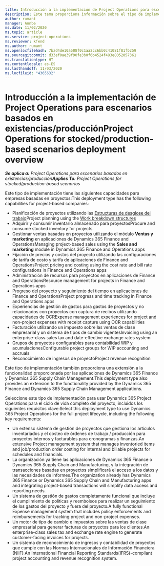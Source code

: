```yaml
---
title: Introducción a la implementación de Project Operations para escenarios basados en existencias/producción
description: Este tema proporciona información sobre el tipo de implementación, Project Operations para escenarios almacenados / basados en producción.
author: rumant
manager: Annbe
ms.date: 11/02/2020
ms.topic: article
ms.service: project-operations
ms.reviewer: kfend
ms.author: rumant
ms.openlocfilehash: 7bad4de10a508f0c1aa2cc6bb0c41081f81fb259
ms.sourcegitcommit: d33ef0ae39f90fe3b0f6b4524f483e8052057361
ms.translationtype: HT
ms.contentlocale: es-ES
ms.lasthandoff: 11/03/2020
ms.locfileid: "4365632"
---
```

# <a name="project-operations-for-stockedproduction-based-scenarios-deployment-overview"></a><span data-ttu-id="4779d-103">Introducción a la implementación de Project Operations para escenarios basados en existencias/producción</span><span class="sxs-lookup"><span data-stu-id="4779d-103">Project Operations for stocked/production-based scenarios deployment overview</span></span>

<span data-ttu-id="4779d-104">_**Se aplica a:** Project Operations para escenarios basados en existencias/producción_</span><span class="sxs-lookup"><span data-stu-id="4779d-104">_**Applies To:** Project Operations for stocked/production-based scenarios_</span></span>


<span data-ttu-id="4779d-105">Este tipo de implementación tiene las siguientes capacidades para empresas basadas en proyectos:</span><span class="sxs-lookup"><span data-stu-id="4779d-105">This deployment type has the following capabilities for project-based companies:</span></span>

- <span data-ttu-id="4779d-106">Planificación de proyectos utilizando las [Estructuras de desglose del trabajo](work-breakdown-structures.md)</span><span class="sxs-lookup"><span data-stu-id="4779d-106">Project planning using the [Work breakdown structures](work-breakdown-structures.md)</span></span>
- <span data-ttu-id="4779d-107">Adquirir y consumir inventario almacenado para proyectos</span><span class="sxs-lookup"><span data-stu-id="4779d-107">Procure and consume stocked inventory for projects</span></span>
- <span data-ttu-id="4779d-108">Gestionar ventas basadas en proyectos utilizando el módulo **Ventas y marketing** en aplicaciones de Dynamics 365 Finance and Operations</span><span class="sxs-lookup"><span data-stu-id="4779d-108">Managing project-based sales using the **Sales and marketing** module in Dynamics 365 Finance and Operations apps</span></span>
- <span data-ttu-id="4779d-109">Fijación de precios y costos del proyecto utilizando las configuraciones de tarifa de costo y tarifa de aplicaciones de Finance and Operations</span><span class="sxs-lookup"><span data-stu-id="4779d-109">Project pricing and costing using the cost rate and bill rate configurations in Finance and Operations apps</span></span>
- <span data-ttu-id="4779d-110">Administración de recursos para proyectos en aplicaciones de Finance and Operations</span><span class="sxs-lookup"><span data-stu-id="4779d-110">Resource management for projects in Finance and Operations apps</span></span>
- <span data-ttu-id="4779d-111">Progreso del proyecto y seguimiento del tiempo en aplicaciones de Finance and Operations</span><span class="sxs-lookup"><span data-stu-id="4779d-111">Project progress and time tracking in Finance and Operations apps</span></span>
- <span data-ttu-id="4779d-112">Experiencias de gestión de gastos para gastos de proyectos y no relacionados con proyectos con captura de recibos utilizando capacidades de OCR</span><span class="sxs-lookup"><span data-stu-id="4779d-112">Expense management experiences for project and non-project expenses with receipt capture using OCR capabilities</span></span>
- <span data-ttu-id="4779d-113">Facturación utilizando un impuesto sobre las ventas de clase empresarial y un sistema de tipos de cambio vigentes</span><span class="sxs-lookup"><span data-stu-id="4779d-113">Invoicing using an enterprise-class sales tax and date-effective exchange rates system</span></span>
- <span data-ttu-id="4779d-114">Grupos de proyectos configurables para contabilidad WIP y acumulaciones</span><span class="sxs-lookup"><span data-stu-id="4779d-114">Configurable project groups for WIP accounting and accruals</span></span>
- <span data-ttu-id="4779d-115">Reconocimiento de ingresos de proyecto</span><span class="sxs-lookup"><span data-stu-id="4779d-115">Project revenue recognition</span></span>

<span data-ttu-id="4779d-116">Este tipo de implementación también proporciona una extensión a la funcionalidad proporcionada por las aplicaciones de Dynamics 365 Finance y Dynamics 365 Supply Chain Management.</span><span class="sxs-lookup"><span data-stu-id="4779d-116">This deployment type also provides an extension to the functionality provided by the Dynamics 365 Finance and Dynamics 365 Supply Chain Management applications.</span></span>

<span data-ttu-id="4779d-117">Seleccione este tipo de implementación para usar Dynamics 365 Project Operations para el ciclo de vida completo del proyecto, incluidos los siguientes requisitos clave:</span><span class="sxs-lookup"><span data-stu-id="4779d-117">Select this deployment type to use Dynamics 365 Project Operations for the full project lifecycle, including the following key requirements:</span></span>

- <span data-ttu-id="4779d-118">Un extenso sistema de gestión de proyectos que gestiona los artículos inventariados y el costeo de órdenes de trabajo / producción para proyectos internos y facturables para cronogramas y finanzas.</span><span class="sxs-lookup"><span data-stu-id="4779d-118">An extensive Project management system that manages inventoried items and job/production order costing for internal and billable projects for schedules and financials.</span></span>
- <span data-ttu-id="4779d-119">La organización ya tiene las aplicaciones de Dynamics 365 Finance o Dynamics 365 Supply Chain and Manufacturing, y la integración de transacciones basadas en proyectos simplificará el acceso a los datos y las necesidades de informes.</span><span class="sxs-lookup"><span data-stu-id="4779d-119">The organization already has Dynamics 365 Finance or Dynamics 365 Supply Chain and Manufacturing apps and integrating project-based transactions will simplify data access and reporting needs.</span></span>
- <span data-ttu-id="4779d-120">Un sistema de gestión de gastos completamente funcional que incluye el cumplimiento de políticas y reembolsos para realizar un seguimiento de los gastos del proyecto y fuera del proyecto.</span><span class="sxs-lookup"><span data-stu-id="4779d-120">A fully functional Expense management system that includes policy enforcements and reimbursements for tracking project and non-project expenses.</span></span>
- <span data-ttu-id="4779d-121">Un motor de tipo de cambio e impuestos sobre las ventas de clase empresarial para generar facturas de proyectos para los clientes.</span><span class="sxs-lookup"><span data-stu-id="4779d-121">An enterprise-class sales tax and exchange rate engine to generate customer-facing invoices for projects.</span></span>
- <span data-ttu-id="4779d-122">Un sistema de reconocimiento de ingresos y contabilidad de proyectos que cumple con las Normas Internacionales de Información Financiera (NIIF).</span><span class="sxs-lookup"><span data-stu-id="4779d-122">An International Financial Reporting Standards(IFRS)-compliant project accounting and revenue recognition system.</span></span>

